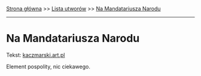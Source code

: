 [Strona główna](../index.md) >> [Lista utworów](../list.md) >> [Na Mandatariusza Narodu](320.md)

---

# Na Mandatariusza Narodu

Tekst: [kaczmarski.art.pl](https://www.kaczmarski.art.pl/tworczosc/wiersze/na-mandatariusza-narodu/)

Element pospolity, nic ciekawego.